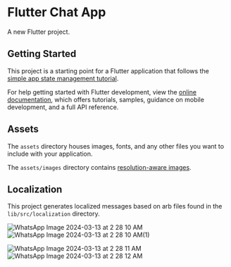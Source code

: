 # Flutter Chat App

A new Flutter project.

## Getting Started

This project is a starting point for a Flutter application that follows the
[simple app state management
tutorial](https://flutter.dev/docs/development/data-and-backend/state-mgmt/simple).

For help getting started with Flutter development, view the
[online documentation](https://flutter.dev/docs), which offers tutorials,
samples, guidance on mobile development, and a full API reference.

## Assets

The `assets` directory houses images, fonts, and any other files you want to
include with your application.

The `assets/images` directory contains [resolution-aware
images](https://flutter.dev/docs/development/ui/assets-and-images#resolution-aware).

## Localization

This project generates localized messages based on arb files found in
the `lib/src/localization` directory.


![WhatsApp Image 2024-03-13 at 2 28 10 AM](https://github.com/theadityakr/The-Wall/assets/59906496/fea83551-e4d8-4427-8c03-17e2fa63bac1)![WhatsApp Image 2024-03-13 at 2 28 10 AM(1)](https://github.com/theadityakr/The-Wall/assets/59906496/2f0f59cc-2d6f-4899-b135-17c2b65c3c3f)

![WhatsApp Image 2024-03-13 at 2 28 11 AM](https://github.com/theadityakr/The-Wall/assets/59906496/a4d5c010-9e28-4eca-9cb0-ce2696b96e17)![WhatsApp Image 2024-03-13 at 2 28 12 AM](https://github.com/theadityakr/The-Wall/assets/59906496/b4fa46dc-20e5-4c6c-a955-61cc0d0c12cc)

